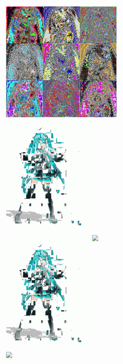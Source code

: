 <p>
<img src="images/miku1.jpg" height = 300 style="display:inline-block;mergin-right;10px;"/>

<img src="images/miku2.gif" height = 300 style="display:inline-block;">
</p>

<p>
<img src="images/miku3.gif" height = 300 style="display:inline-block;mergin-right;10px;"/>

<img src="images/miku4.gif" height = 300 style="display:inline-block;">
</p>

<p>
<img src="images/miku5.gif" height = 300 style="display:inline-block;">
</p>
